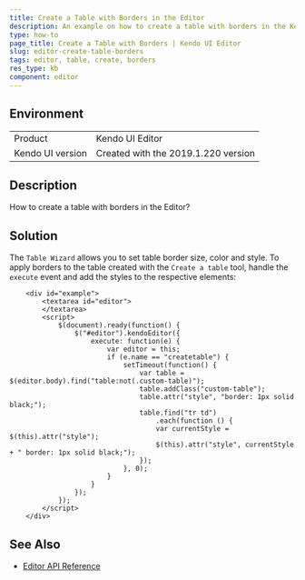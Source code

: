 ```yaml
---
title: Create a Table with Borders in the Editor
description: An example on how to create a table with borders in the Kendo UI Editor.
type: how-to
page_title: Create a Table with Borders | Kendo UI Editor
slug: editor-create-table-borders
tags: editor, table, create, borders
res_type: kb
component: editor
---
```


## Environment

<table>
 <tr>
  <td>Product</td>
  <td>Kendo UI Editor</td>
 </tr>
 <tr>
  <td>Kendo UI version</td>
  <td>Created with the 2019.1.220 version</td>
 </tr>
</table>

## Description

How to create a table with borders in the Editor?

## Solution

The `Table Wizard` allows you to set table border size, color and style. To apply borders to the table created with the `Create a table` tool, handle the `execute` event and add the styles to the respective elements:

```dojo
    <div id="example">
        <textarea id="editor">
        </textarea>
        <script>
            $(document).ready(function() {
                $("#editor").kendoEditor({ 
                    execute: function(e) {
                        var editor = this;
                        if (e.name == "createtable") {
                            setTimeout(function() {
                                var table = $(editor.body).find("table:not(.custom-table)");
                                table.addClass("custom-table");
                                table.attr("style", "border: 1px solid black;");
                                table.find("tr td")
                                    .each(function () {
                                    var currentStyle = $(this).attr("style");
                                    $(this).attr("style", currentStyle + " border: 1px solid black;");
                                });
                            }, 0);   
                        }
                    }
                });
            });
        </script>
    </div>
```

## See Also

* [Editor API Reference](https://docs.telerik.com/kendo-ui/api/javascript/ui/editor)